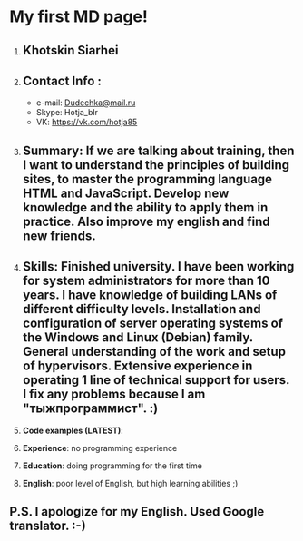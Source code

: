 # My first MD page!

1. ## Khotskin Siarhei                                              
2. ## Contact Info :
    * e-mail: Dudechka@mail.ru
    * Skype: Hotja_blr 
    * VK: https://vk.com/hotja85

3. ## **Summary**: If we are talking about training, then I want to understand the principles of building sites, to master the programming language HTML and JavaScript. Develop new knowledge and the ability to apply them in practice. Also improve my english and find new friends.

4. ## **Skills**: Finished university. I have been working for system administrators for more than 10 years. I have knowledge of building LANs of different difficulty levels. Installation and configuration of server operating systems of the Windows and Linux (Debian) family. General understanding of the work and setup of hypervisors. Extensive experience in operating 1 line of technical support for users. I fix any problems because I am "тыжпрограммист". :)

5. **Code examples (LATEST)**:

6. **Experience**: no programming experience

7. **Education**: doing programming for the first time

8. **English**: poor level of English, but high learning abilities ;)

## P.S. I apologize for my English. Used Google translator. :-)


